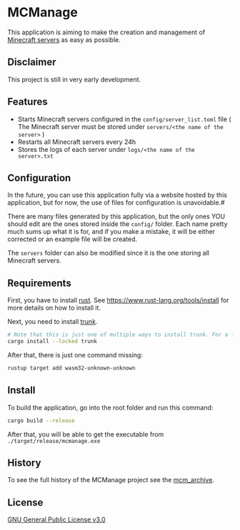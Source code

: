 # MCManage

This application is aiming to make the creation and management of [Minecraft servers](https://www.minecraft.net/) as easy as possible.

## Disclaimer

This project is still in very early development.

## Features

- Starts Minecraft servers configured in the `config/server_list.toml` file ( The Minecraft server must be stored under `servers/<the name of the server>` )
- Restarts all Minecraft servers every 24h
- Stores the logs of each server under `logs/<the name of the server>.txt`

## Configuration

In the future, you can use this application fully via a website hosted by this application, but for now, the use of files for configuration is unavoidable.#

There are many files generated by this application, but the only ones YOU should edit are the ones stored inside the `config/` folder. Each name pretty much sums up what it is for, and if you make a mistake, it will be either corrected or an example file will be created.

The `servers` folder can also be modified since it is the one storing all Minecraft servers.

## Requirements

First, you have to install [rust](https://www.rust-lang.org/tools/install). See <https://www.rust-lang.org/tools/install> for more details on how to install it.

Next, you need to install [trunk](https://trunkrs.dev/#install).

```bash
# Note that this is just one of multiple ways to install trunk. For a full list, see https://trunkrs.dev/#install
cargo install --locked trunk
```

After that, there is just one command missing:

```bash
rustup target add wasm32-unknown-unknown
```

## Install

To build the application, go into the root folder and run this command:

```bash
cargo build --release
```

After that, you will be able to get the executable from `./target/release/mcmanage.exe`

## History

To see the full history of the MCManage project see the [mcm_archive](https://github.com/Gooxey/mcm_archive.git).

## License

[GNU General Public License v3.0](./LICENSE)
